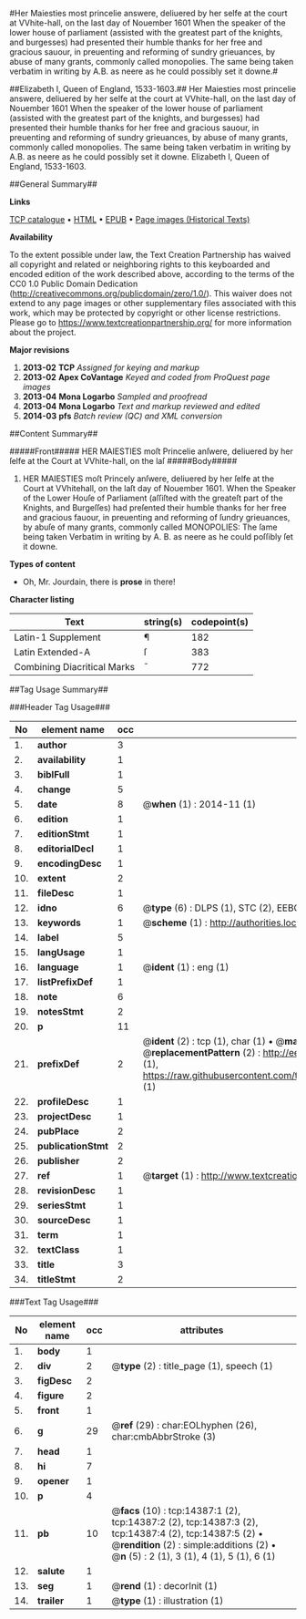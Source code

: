 #Her Maiesties most princelie answere, deliuered by her selfe at the court at VVhite-hall, on the last day of Nouember 1601 When the speaker of the lower house of parliament (assisted with the greatest part of the knights, and burgesses) had presented their humble thanks for her free and gracious sauour, in preuenting and reforming of sundry grieuances, by abuse of many grants, commonly called monopolies. The same being taken verbatim in writing by A.B. as neere as he could possibly set it downe.#

##Elizabeth I, Queen of England, 1533-1603.##
Her Maiesties most princelie answere, deliuered by her selfe at the court at VVhite-hall, on the last day of Nouember 1601 When the speaker of the lower house of parliament (assisted with the greatest part of the knights, and burgesses) had presented their humble thanks for her free and gracious sauour, in preuenting and reforming of sundry grieuances, by abuse of many grants, commonly called monopolies. The same being taken verbatim in writing by A.B. as neere as he could possibly set it downe.
Elizabeth I, Queen of England, 1533-1603.

##General Summary##

**Links**

[TCP catalogue](http://www.ota.ox.ac.uk/tcp/)  • 
[HTML](http://tei.it.ox.ac.uk/tcp/Texts-HTML/free/A21/A21221.html)  • 
[EPUB](http://tei.it.ox.ac.uk/tcp/Texts-EPUB/free/A21/A21221.epub) • 
[Page images (Historical Texts)](https://historicaltexts.jisc.ac.uk/eebo-99849249e)

**Availability**

To the extent possible under law, the Text Creation Partnership has waived all copyright and related or neighboring rights to this keyboarded and encoded edition of the work described above, according to the terms of the CC0 1.0 Public Domain Dedication (http://creativecommons.org/publicdomain/zero/1.0/). This waiver does not extend to any page images or other supplementary files associated with this work, which may be protected by copyright or other license restrictions. Please go to https://www.textcreationpartnership.org/ for more information about the project.

**Major revisions**

1. __2013-02__ __TCP__ *Assigned for keying and markup*
1. __2013-02__ __Apex CoVantage__ *Keyed and coded from ProQuest page images*
1. __2013-04__ __Mona Logarbo__ *Sampled and proofread*
1. __2013-04__ __Mona Logarbo__ *Text and markup reviewed and edited*
1. __2014-03__ __pfs__ *Batch review (QC) and XML conversion*

##Content Summary##

#####Front#####
HER MAIESTIES moſt Princelie anſwere, deliuered by her ſelfe at the Court at VVhite-hall, on the laſ
#####Body#####

1. HER MAIESTIES moſt Princely anſwere, deliuered by her ſelfe at the Court at VVhitehall, on the laſt day of Nouember 1601. When the Speaker of the Lower Houſe of Parliament (aſſiſted with the greateſt part of the Knights, and Burgeſſes) had preſented their humble thanks for her free and gracious fauour, in preuenting and reforming of ſundry grieuances, by abuſe of many grants, commonly called MONOPOLIES: The ſame being taken Verbatim in writing by A. B. as neere as he could poſſibly ſet it downe.

**Types of content**

  * Oh, Mr. Jourdain, there is **prose** in there!

**Character listing**


|Text|string(s)|codepoint(s)|
|---|---|---|
|Latin-1 Supplement|¶|182|
|Latin Extended-A|ſ|383|
|Combining             Diacritical Marks|̄|772|

##Tag Usage Summary##

###Header Tag Usage###

|No|element name|occ|attributes|
|---|---|---|---|
|1.|__author__|3||
|2.|__availability__|1||
|3.|__biblFull__|1||
|4.|__change__|5||
|5.|__date__|8| @__when__ (1) : 2014-11 (1)|
|6.|__edition__|1||
|7.|__editionStmt__|1||
|8.|__editorialDecl__|1||
|9.|__encodingDesc__|1||
|10.|__extent__|2||
|11.|__fileDesc__|1||
|12.|__idno__|6| @__type__ (6) : DLPS (1), STC (2), EEBO-CITATION (1), PROQUEST (1), VID (1)|
|13.|__keywords__|1| @__scheme__ (1) : http://authorities.loc.gov/ (1)|
|14.|__label__|5||
|15.|__langUsage__|1||
|16.|__language__|1| @__ident__ (1) : eng (1)|
|17.|__listPrefixDef__|1||
|18.|__note__|6||
|19.|__notesStmt__|2||
|20.|__p__|11||
|21.|__prefixDef__|2| @__ident__ (2) : tcp (1), char (1)  •  @__matchPattern__ (2) : ([0-9\-]+):([0-9IVX]+) (1), (.+) (1)  •  @__replacementPattern__ (2) : http://eebo.chadwyck.com/downloadtiff?vid=$1&page=$2 (1), https://raw.githubusercontent.com/textcreationpartnership/Texts/master/tcpchars.xml#$1 (1)|
|22.|__profileDesc__|1||
|23.|__projectDesc__|1||
|24.|__pubPlace__|2||
|25.|__publicationStmt__|2||
|26.|__publisher__|2||
|27.|__ref__|1| @__target__ (1) : http://www.textcreationpartnership.org/docs/. (1)|
|28.|__revisionDesc__|1||
|29.|__seriesStmt__|1||
|30.|__sourceDesc__|1||
|31.|__term__|1||
|32.|__textClass__|1||
|33.|__title__|3||
|34.|__titleStmt__|2||


###Text Tag Usage###

|No|element name|occ|attributes|
|---|---|---|---|
|1.|__body__|1||
|2.|__div__|2| @__type__ (2) : title_page (1), speech (1)|
|3.|__figDesc__|2||
|4.|__figure__|2||
|5.|__front__|1||
|6.|__g__|29| @__ref__ (29) : char:EOLhyphen (26), char:cmbAbbrStroke (3)|
|7.|__head__|1||
|8.|__hi__|7||
|9.|__opener__|1||
|10.|__p__|4||
|11.|__pb__|10| @__facs__ (10) : tcp:14387:1 (2), tcp:14387:2 (2), tcp:14387:3 (2), tcp:14387:4 (2), tcp:14387:5 (2)  •  @__rendition__ (2) : simple:additions (2)  •  @__n__ (5) : 2 (1), 3 (1), 4 (1), 5 (1), 6 (1)|
|12.|__salute__|1||
|13.|__seg__|1| @__rend__ (1) : decorInit (1)|
|14.|__trailer__|1| @__type__ (1) : illustration (1)|

